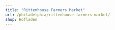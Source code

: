 ```yaml
---
title: "Rittenhouse Farmers Market"
url: /philadelphia/rittenhouse-farmers-market/
shop: Hofladen
---
```


